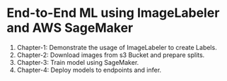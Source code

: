 # End-to-End ML using ImageLabeler and AWS SageMaker
1. Chapter-1: Demonstrate the usage of ImageLabeler to create Labels.
2. Chapter-2: Download images from s3 Bucket and prepare splits.
3. Chapter-3: Train model using SageMaker.
4. Chapter-4: Deploy models to endpoints and infer.